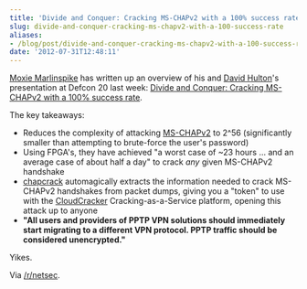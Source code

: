 ```yaml
---
title: 'Divide and Conquer: Cracking MS-CHAPv2 with a 100% success rate'
slug: divide-and-conquer-cracking-ms-chapv2-with-a-100-success-rate
aliases:
- /blog/post/divide-and-conquer-cracking-ms-chapv2-with-a-100-success-rate
date: '2012-07-31T12:48:11'
---
```


[Moxie Marlinspike](https://twitter.com/moxie) has written up an overview of his and [David Hulton](https://twitter.com/0x31337/)'s presentation at Defcon 20 last week: [Divide and Conquer: Cracking MS-CHAPv2 with a 100% success rate](https://www.cloudcracker.com/blog/2012/07/29/cracking-ms-chap-v2/).

The key takeaways:

* Reduces the complexity of attacking [MS-CHAPv2](http://en.wikipedia.org/wiki/MS-CHAP) to 2^56 (significantly smaller than attempting to brute-force the user's password)
* Using FPGA's, they have achieved "a worst case of ~23 hours ... and an average case of about half a day" to crack *any* given MS-CHAPv2 handshake
* [chapcrack](https://github.com/moxie0/chapcrack) automagically extracts the information needed to crack MS-CHAPv2 handshakes from packet dumps, giving you a "token" to use with the [CloudCracker](https://www.cloudcracker.com/) Cracking-as-a-Service platform, opening this attack up to anyone
* **"All users and providers of PPTP VPN solutions should immediately start migrating to a different VPN protocol. PPTP traffic should be considered unencrypted."**

Yikes.

Via [/r/netsec](http://www.reddit.com/r/netsec/comments/xeios/divide_and_conquer_cracking_mschapv2_with_a_100/).

<!--more-->

